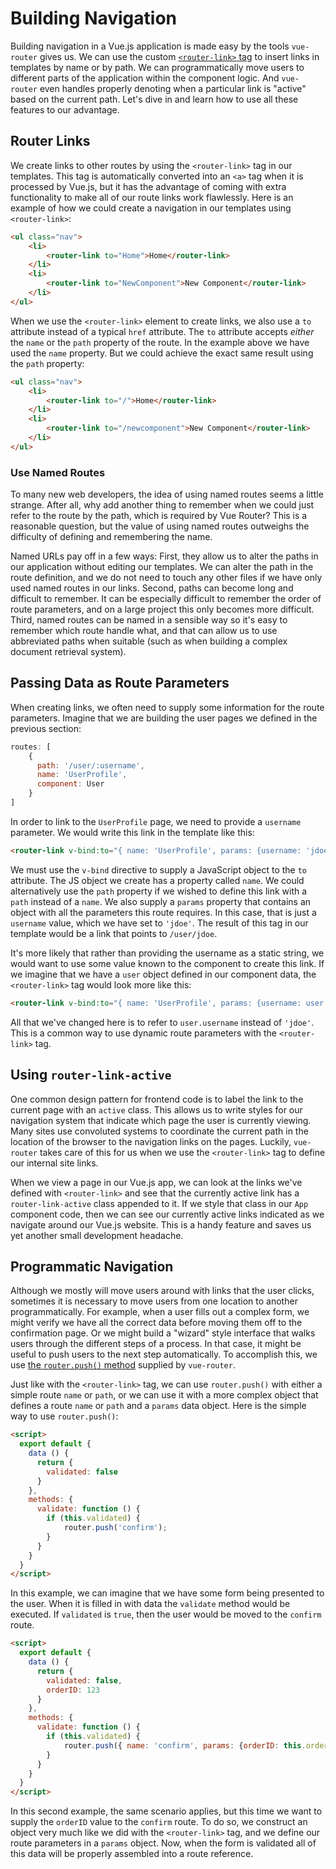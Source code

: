# Building Navigation

Building navigation in a Vue.js application is made easy by the tools `vue-router` gives us. We can use the custom [`<router-link>` tag](https://router.vuejs.org/en/api/router-link.html) to insert links in templates by name or by path. We can programmatically move users to different parts of the application within the component logic. And `vue-router` even handles properly denoting when a particular link is "active" based on the current path. Let's dive in and learn how to use all these features to our advantage.

## Router Links

We create links to other routes by using the `<router-link>` tag in our templates. This tag is automatically converted into an `<a>` tag when it is processed by Vue.js, but it has the advantage of coming with extra functionality to make all of our route links work flawlessly. Here is an example of how we could create a navigation in our templates using `<router-link>`:

```html
<ul class="nav">
    <li>
        <router-link to="Home">Home</router-link>
    </li>
    <li>
        <router-link to="NewComponent">New Component</router-link>
    </li>
</ul>
```
When we use the `<router-link>` element to create links, we also use a `to` attribute instead of a typical `href` attribute. The `to` attribute accepts _either_ the `name` or the `path` property of the route. In the example above we have used the `name` property. But we could achieve the exact same result using the `path` property:

```html
<ul class="nav">
    <li>
        <router-link to="/">Home</router-link>
    </li>
    <li>
        <router-link to="/newcomponent">New Component</router-link>
    </li>
</ul>
```

<div class="tip-box">
    <h3>Use Named Routes</h3>
    <p>To many new web developers, the idea of using named routes seems a little strange. After all, why add another thing to remember when we could just refer to the route by the path, which is required by Vue Router? This is a reasonable question, but the value of using named routes outweighs the difficulty of defining and remembering the name.</p>
    <p>Named URLs pay off in a few ways: First, they allow us to alter the paths in our application without editing our templates. We can alter the path in the route definition, and we do not need to touch any other files if we have only used named routes in our links. Second, paths can become long and difficult to remember. It can be especially difficult to remember the order of route parameters, and on a large project this only becomes more difficult. Third, named routes can be named in a sensible way so it's easy to remember which route handle what, and that can allow us to use abbreviated paths when suitable (such as when building a complex document retrieval system).</p>
</div>

## Passing Data as Route Parameters
When creating links, we often need to supply some information for the route parameters. Imagine that we are building the user pages we defined in the previous section:

```js
routes: [
    { 
      path: '/user/:username', 
      name: 'UserProfile',
      component: User 
    }
]
```
In order to link to the `UserProfile` page, we need to provide a `username` parameter. We would write this link in the template like this:

```html
<router-link v-bind:to="{ name: 'UserProfile', params: {username: 'jdoe'} }">Profile</router-link>
```

We must use the `v-bind` directive to supply a JavaScript object to the `to` attribute. The JS object we create has a property called `name`. We could alternatively use the `path` property if we wished to define this link with a `path` instead of a `name`. We also supply a `params` property that contains an object with all the parameters this route requires. In this case, that is just a `username` value, which we have set to `'jdoe'`. The result of this tag in our template would be a link that points to `/user/jdoe`. 

It's more likely that rather than providing the username as a static string, we would want to use some value known to the component to create this link. If we imagine that we have a `user` object defined in our component data, the `<router-link>` tag would look more like this:

```html
<router-link v-bind:to="{ name: 'UserProfile', params: {username: user.username} }">Profile</router-link>
```
All that we've changed here is to refer to `user.username` instead of `'jdoe'`. This is a common way to use dynamic route parameters with the `<router-link>` tag.

## Using `router-link-active`
One common design pattern for frontend code is to label the link to the current page with an `active` class. This allows us to write styles for our navigation system that indicate which page the user is currently viewing. Many sites use convoluted systems to coordinate the current path in the location of the browser to the navigation links on the pages. Luckily, `vue-router` takes care of this for us when we use the `<router-link>` tag to define our internal site links.

When we view a page in our Vue.js app, we can look at the links we've defined with `<router-link>` and see that the currently active link has a `router-link-active` class appended to it. If we style that class in our `App` component code, then we can see our currently active links indicated as we navigate around our Vue.js website. This is a handy feature and saves us yet another small development headache.

## Programmatic Navigation
Although we mostly will move users around with links that the user clicks, sometimes it is necessary to move users from one location to another programmatically. For example, when a user fills out a complex form, we might verify we have all the correct data before moving them off to the confirmation page. Or we might build a "wizard" style interface that walks users through the different steps of a process. In that case, it might be useful to push users to the next step automatically. To accomplish this, we use [the `router.push()` method](https://router.vuejs.org/en/essentials/navigation.html) supplied by `vue-router`.

Just like with the `<router-link>` tag, we can use `router.push()` with either a simple route `name` or `path`, or we can use it with a more complex object that defines a route `name` or `path` and a `params` data object. Here is the simple way to use `router.push()`:

```html
<script>
  export default {
    data () {
      return {
        validated: false
      }
    },
    methods: {
      validate: function () {
        if (this.validated) {
            router.push('confirm');
        }
      }
    }
  }
</script>
```
In this example, we can imagine that we have some form being presented to the user. When it is filled in with data the `validate` method would be executed. If `validated` is `true`, then the user would be moved to the `confirm` route.

```html
<script>
  export default {
    data () {
      return {
        validated: false,
        orderID: 123
      }
    },
    methods: {
      validate: function () {
        if (this.validated) {
            router.push({ name: 'confirm', params: {orderID: this.orderID} });
        }
      }
    }
  }
</script>
```

In this second example, the same scenario applies, but this time we want to supply the `orderID` value to the `confirm` route. To do so, we construct an object very much like we did with the `<router-link>` tag, and we define our route parameters in a `params` object. Now, when the form is validated all of this data will be properly assembled into a route reference.














